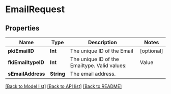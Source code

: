 # EmailRequest

## Properties
Name | Type | Description | Notes
------------ | ------------- | ------------- | -------------
**pkiEmailID** | **Int** | The unique ID of the Email | [optional] 
**fkiEmailtypeID** | **Int** | The unique ID of the Emailtype.  Valid values:  |Value|Description| |-|-| |1|Office| |2|Home| | 
**sEmailAddress** | **String** | The email address. | 

[[Back to Model list]](../README.md#documentation-for-models) [[Back to API list]](../README.md#documentation-for-api-endpoints) [[Back to README]](../README.md)


